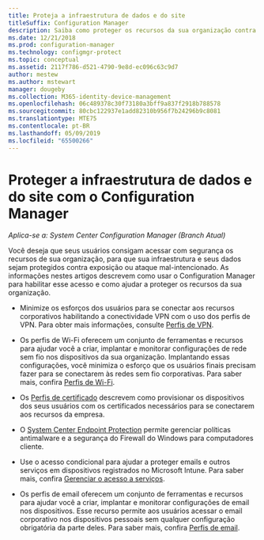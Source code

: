 ```yaml
---
title: Proteja a infraestrutura de dados e do site
titleSuffix: Configuration Manager
description: Saiba como proteger os recursos da sua organização contra a exposição e ataques mal-intencionados com o Configuration Manager.
ms.date: 12/21/2018
ms.prod: configuration-manager
ms.technology: configmgr-protect
ms.topic: conceptual
ms.assetid: 2117f786-d521-4790-9e8d-ec096c63c9d7
author: mestew
ms.author: mstewart
manager: dougeby
ms.collection: M365-identity-device-management
ms.openlocfilehash: 06c489378c30f73180a3bff9a837f2918b788578
ms.sourcegitcommit: 80cbc122937e1add82310b956f7b24296b9c8081
ms.translationtype: MTE75
ms.contentlocale: pt-BR
ms.lasthandoff: 05/09/2019
ms.locfileid: "65500266"
---
```

# <a name="protect-data-and-site-infrastructure-with-configuration-manager"></a>Proteger a infraestrutura de dados e do site com o Configuration Manager

*Aplica-se a: System Center Configuration Manager (Branch Atual)*

Você deseja que seus usuários consigam acessar com segurança os recursos de sua organização, para que sua infraestrutura e seus dados sejam protegidos contra exposição ou ataque mal-intencionado. As informações nestes artigos descrevem como usar o Configuration Manager para habilitar esse acesso e como ajudar a proteger os recursos da sua organização.  

- Minimize os esforços dos usuários para se conectar aos recursos corporativos habilitando a conectividade VPN com o uso dos perfis de VPN. Para obter mais informações, consulte [Perfis de VPN](/sccm/protect/deploy-use/vpn-profiles).  

- Os perfis de Wi-Fi oferecem um conjunto de ferramentas e recursos para ajudar você a criar, implantar e monitorar configurações de rede sem fio nos dispositivos da sua organização. Implantando essas configurações, você minimiza o esforço que os usuários finais precisam fazer para se conectarem às redes sem fio corporativas. Para saber mais, confira [Perfis de Wi-Fi](/sccm/protect/deploy-use/create-wifi-profiles).  

- Os [Perfis de certificado](/sccm/protect/deploy-use/introduction-to-certificate-profiles) descrevem como provisionar os dispositivos dos seus usuários com os certificados necessários para se conectarem aos recursos da empresa.  

- O [System Center Endpoint Protection](/sccm/protect/deploy-use/endpoint-protection) permite gerenciar políticas antimalware e a segurança do Firewall do Windows para computadores cliente.  

- Use o acesso condicional para ajudar a proteger emails e outros serviços em dispositivos registrados no Microsoft Intune. Para saber mais, confira [Gerenciar o acesso a serviços](/sccm/protect/deploy-use/manage-access-to-services).  

- Os perfis de email oferecem um conjunto de ferramentas e recursos para ajudar você a criar, implantar e monitorar configurações de email nos dispositivos. Esse recurso permite aos usuários acessar o email corporativo nos dispositivos pessoais sem qualquer configuração obrigatória da parte deles. Para saber mais, confira [Perfis de email](/sccm/protect/deploy-use/introduction-to-email-profiles).  

